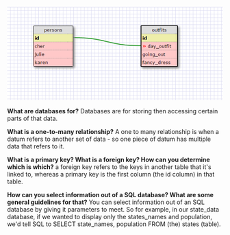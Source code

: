 ![Schema](Capture.PNG)

**What are databases for?**
Databases are for storing then accessing certain parts of that data.

**What is a one-to-many relationship?**
A one to many relationship is when a datum refers to another set of data - so one piece of datum has multiple data that refers to it.

**What is a primary key? What is a foreign key? How can you determine which is which?**
a foreign key refers to the keys in another table that it's linked to, whereas a primary key is the first column (the id column) in that table.

**How can you select information out of a SQL database? What are some general guidelines for that?**
You can select information out of an SQL database by giving it parameters to meet. So for example, in our state_data database, if we wanted to display only the states_names and population, we'd tell SQL to SELECT state_names, population FROM (the) states (table).


